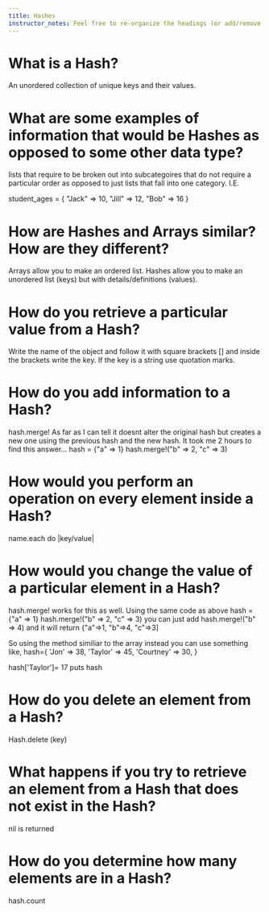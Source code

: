 ```yaml
---
title: Hashes
instructor_notes: Feel free to re-organize the headings (or add/remove headings) below. We included the headings for your benefit, but it's 100% fine if you want to write your responses in some different structure.
---
```


# What is a Hash?

An unordered collection of unique keys and their values.

# What are some examples of information that would be Hashes as opposed to some other data type?

lists that require to be broken out into subcategoires that do not require a particular order as opposed to just lists that fall into one category.  I.E. 

student_ages = {
    "Jack" => 10,
    "Jill" => 12,
    "Bob" => 16
}


# How are Hashes and Arrays similar? How are they different?

Arrays allow you to make an ordered list.  Hashes allow you to make an unordered list (keys) but with details/definitions (values).

# How do you retrieve a particular value from a Hash?

Write the name of the object and follow it with square brackets [] and inside the brackets write the key. If the key is a string use quotation marks.

# How do you add information to a Hash?

hash.merge! As far as I can tell it doesnt alter the original hash but creates a new one using the previous hash and the new hash.  It took me 2 hours to find this answer...
hash = {"a" => 1} hash.merge!("b" => 2, "c" => 3)
# How would you perform an operation on every element inside a Hash?

name.each do |key/value|

# How would you change the value of a particular element in a Hash?

hash.merge! works for this as well. Using the same code as above hash = {"a" => 1} hash.merge!("b" => 2, "c" => 3)
 you can just add hash.merge!("b" => 4) and it will return {"a"=>1, "b"=>4, "c"=>3]
 
 So using the method similiar to the array instead you can use something like, hash={
    'Jon' => 38, 
    'Taylor' => 45, 
    'Courtney' => 30, 
}

hash['Taylor']= 17 
puts hash
# How do you delete an element from a Hash?

Hash.delete (key)

# What happens if you try to retrieve an element from a Hash that does not exist in the Hash?

nil is returned

# How do you determine how many elements are in a Hash?

hash.count